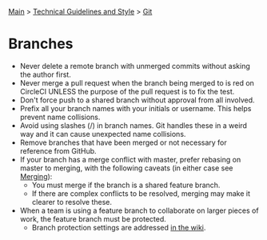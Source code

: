 [Main](../../README.md) >
[Technical Guidelines and Style](../README.md) >
[Git](./README.md)

# Branches

- Never delete a remote branch with unmerged commits without asking the author
  first.
- Never merge a pull request when the branch being merged to is red on CircleCI
  UNLESS the purpose of the pull request is to fix the test.
- Don't force push to a shared branch without approval from all involved.
- Prefix all your branch names with your initials or username. This helps
  prevent name collisions.
- Avoid using slashes (/) in branch names. Git handles these in a weird way and
  it can cause unexpected name collisions.
- Remove branches that have been merged or not necessary for reference from
  GitHub.
- If your branch has a merge conflict with master, prefer rebasing on master to
  merging, with the following caveats (in either case see
  [Merging](./Merging.md)):
  - You must merge if the branch is a shared feature branch.
  - If there are complex conflicts to be resolved, merging may make it clearer
    to resolve these.
- When a team is using a feature branch to collaborate on larger pieces of work,
  the feature branch must be protected.
    - Branch protection settings are addressed [in the
      wiki](https://github.com/coverhound/wiki/blob/master/ci/feature-branches.md).
